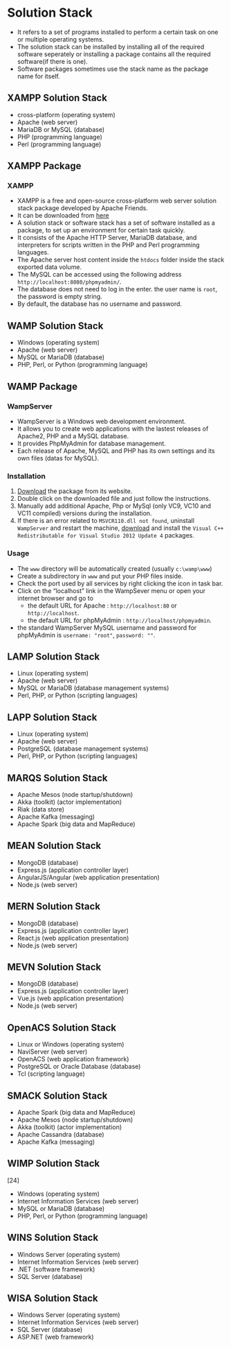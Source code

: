 # Solution Stack

- It refers to a set of programs installed to perform a certain task on one or multiple operating systems.
- The solution stack can be installed by installing all of the required software seperately or installing a package contains all the required software(if there is one).
- Software packages sometimes use the stack name as the package name for itself.

## XAMPP Solution Stack

- cross-platform (operating system)
- Apache (web server)
- MariaDB or MySQL (database)
- PHP (programming language)
- Perl (programming language)

## XAMPP Package

### XAMPP

- XAMPP is a free and open-source cross-platform web server solution stack package developed by Apache Friends.
- It can be downloaded from [here](https://www.apachefriends.org/index.html)
- A solution stack or software stack has a set of software installed as a package, to set up an environment for certain task quickly.
- It consists of the Apache HTTP Server, MariaDB database, and interpreters for scripts written in the PHP and Perl programming languages.
- The Apache server host content inside the `htdocs` folder inside the stack exported data volume.
- The MySQL can be accessed using the following address `http://localhost:8080/phpmyadmin/`.
- The database does not need to log in the enter. the user name is `root`, the password is empty string.
- By default, the database has no username and password.

## WAMP Solution Stack

- Windows (operating system)
- Apache (web server)
- MySQL or MariaDB (database)
- PHP, Perl, or Python (programming language)

## WAMP Package

### WampServer

- WampServer is a Windows web development environment.
- It allows you to create web applications with the lastest releases of Apache2, PHP and a MySQL database.
- It provides PhpMyAdmin for database management.
- Each release of Apache, MySQL and PHP has its own settings and its own files (datas for MySQL).

### Installation

1. [Download](http://www.wampserver.com/en/) the package from its website.
2. Double click on the downloaded file and just follow the instructions.
3. Manually add additional Apache, Php or MySql (only VC9, VC10 and VC11 compiled) versions during the installation.
4. If there is an error related to `MSVCR110.dll not found`, uninstall `WampServer` and restart the machine, [download](https://www.microsoft.com/en-us/download/details.aspx?id=30679) and install the `Visual C++ Redistributable for Visual Studio 2012 Update 4` packages.

### Usage

- The `www` directory will be automatically created (usually `c:\wamp\www`)
- Create a subdirectory in `www` and put your PHP files inside.
- Check the port used by all services by right clicking the icon in task bar.
- Click on the “localhost” link in the WampSever menu or open your internet browser and go to
  - the default URL for Apache : `http://localhost:80` or `http://localhost`.
  - the default URL for phpMyAdmin : `http://localhost/phpmyadmin`.
- the standard WampServer MySQL username and password for phpMyAdmin is `username: "root"`, `password: ""`.

## LAMP Solution Stack

- Linux (operating system)
- Apache (web server)
- MySQL or MariaDB (database management systems)
- Perl, PHP, or Python (scripting languages)

## LAPP Solution Stack

- Linux (operating system)
- Apache (web server)
- PostgreSQL (database management systems)
- Perl, PHP, or Python (scripting languages)

## MARQS Solution Stack

- Apache Mesos (node startup/shutdown)
- Akka (toolkit) (actor implementation)
- Riak (data store)
- Apache Kafka (messaging)
- Apache Spark (big data and MapReduce)

## MEAN Solution Stack

- MongoDB (database)
- Express.js (application controller layer)
- AngularJS/Angular (web application presentation)
- Node.js (web server)

## MERN Solution Stack

- MongoDB (database)
- Express.js (application controller layer)
- React.js (web application presentation)
- Node.js (web server)

## MEVN Solution Stack

- MongoDB (database)
- Express.js (application controller layer)
- Vue.js (web application presentation)
- Node.js (web server)

## OpenACS Solution Stack

- Linux or Windows (operating system)
- NaviServer (web server)
- OpenACS (web application framework)
- PostgreSQL or Oracle Database (database)
- Tcl (scripting language)

## SMACK Solution Stack

- Apache Spark (big data and MapReduce)
- Apache Mesos (node startup/shutdown)
- Akka (toolkit) (actor implementation)
- Apache Cassandra (database)
- Apache Kafka (messaging)

## WIMP Solution Stack

[24]

- Windows (operating system)
- Internet Information Services (web server)
- MySQL or MariaDB (database)
- PHP, Perl, or Python (programming language)

## WINS Solution Stack

- Windows Server (operating system)
- Internet Information Services (web server)
- .NET (software framework)
- SQL Server (database)

## WISA Solution Stack

- Windows Server (operating system)
- Internet Information Services (web server)
- SQL Server (database)
- ASP.NET (web framework)
